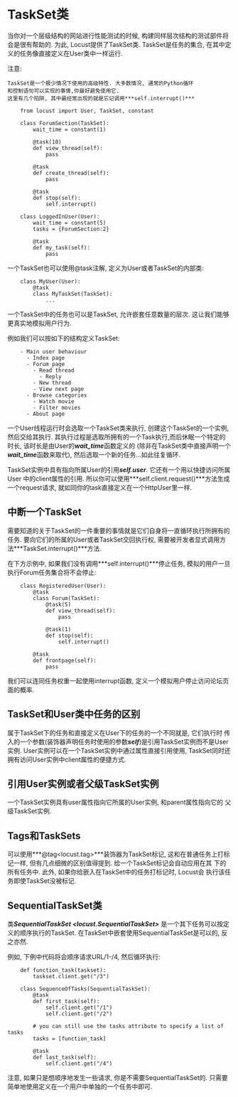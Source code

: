 # TaskSet类

当你对一个层级结构的网站进行性能测试的时候, 构建同样层次结构的测试部件将会是很有帮助的.
为此, Locust提供了TaskSet类. TaskSet是任务的集合, 在其中定义的任务像直接定义在User类中一样运行.

注意:

    TaskSet是一个极少情况下使用的高级特性. 大多数情况, 通常的Python循环
    和控制语句可以实现的事情,你最好避免使用它. 
    这里有几个陷阱, 其中最经常出现的就是忘记调用***self.interrupt()***

```
    from locust import User, TaskSet, constant
    
    class ForumSection(TaskSet):
        wait_time = constant(1)

        @task(10)
        def view_thread(self):
            pass
        
        @task
        def create_thread(self):
            pass
        
        @task
        def stop(self):
            self.interrupt()
    
    class LoggedInUser(User):
        wait_time = constant(5)
        tasks = {ForumSection:2}
        
        @task
        def my_task(self):
            pass
```

一个TaskSet也可以使用@task注解, 定义为User或者TaskSet的内部类:

```
    class MyUser(User):
        @task
        class MyTaskSet(TaskSet):
            ...
```

一个TaskSet中的任务也可以是TaskSet, 允许嵌套任意数量的层次.
这让我们能够更真实地模拟用户行为.

例如我们可以按如下的结构定义TaskSet:

```
    - Main user behaviour
      - Index page
      - Forum page
        - Read thread
          - Reply
        - New thread
        - View next page
      - Browse categories
        - Watch movie
        - Filter movies
      - About page
```

一个User线程运行时会选取一个TaskSet类来执行, 创建这个TaskSet的一个实例, 
然后交给其执行. 其执行过程是选取所拥有的一个Task执行,而后休眠一个特定的时长,
该时长是由User的***wait_time***函数定义的
(除非在TaskSet类中直接声明一个***wait_time***函数来取代), 然后选取一个新的任务...如此往复循环.

TaskSet实例中具有指向所属User的引用***self.user***. 它还有一个用以快捷访问所属User
中的client属性的引用. 所以你可以使用***self.client.request()***方法生成一个request请求,
就如同你的task直接定义在一个HttpUser里一样.


## 中断一个TaskSet

需要知道的关于TaskSet的一件重要的事情就是它们自身将一直循环执行所拥有的任务. 
要向它们的所属的User或者TaskSet交回执行权, 需要被开发者显式调用方法***TaskSet.interrupt()***方法.

在下方示例中, 如果我们没有调用***self.interrupt()***停止任务, 
模拟的用户一旦执行Forum任务集合将不会停止:

```
    class RegisteredUser(User):
        @task
        class Forum(TaskSet):
            @task(5)
            def view_thread(self):
                pass
            
            @task(1)
            def stop(self):
                self.interrupt()
        
        @task
        def frontpage(self):
            pass
```

我们可以连同任务权重一起使用interrupt函数, 定义一个模拟用户停止访问论坛页面的概率.


## TaskSet和User类中任务的区别

属于TaskSet下的任务和直接定义在User下的任务的一个不同就是, 它们执行时
传入的一个参数(装饰器声明任务时使用的参数***self***)是引用TaskSet实例而不是User实例.
User实例可以在一个TaskSet实例中通过属性直接引用使用,
TaskSet同时还拥有访问User实例中client属性的便捷方式.


## 引用User实例或者父级TaskSet实例

一个TaskSet实例具有user属性指向它所属的User实例, 和parent属性指向它的
父级TaskSet实例.


## Tags和TaskSets

可以使用***@tag<locust.tag>***装饰器为TaskSet标记, 这和在普通任务上打标
记一样, 但有几点细微的区别值得提到. 给一个TaskSet标记会自动应用在其
下的所有任务中. 此外, 如果你给嵌入在TaskSet中的任务打标记时, Locust会
执行该任务即使TaskSet没被标记.


## SequentialTaskSet类

类***SequentialTaskSet <locust.SequentialTaskSet>***
是一个其下任务可以按定义的顺序执行的TaskSet.
在TaskSet中嵌套使用SequentialTaskSet是可以的, 反之亦然.

例如, 下例中代码将会顺序请求URL/1-/4, 然后循环执行:

```
    def function_task(taskset):
        taskset.client.get("/3")
    
    class SequenceOfTasks(SequentialTaskSet):
        @task
        def first_task(self):
            self.client.get("/1")
            self.client.get("/2")
        
        # you can still use the tasks attribute to specify a list of tasks
        tasks = [function_task]
        
        @task
        def last_task(self):
            self.client.get("/4")
```

注意, 如果只是想顺序地发生一些请求, 你是不需要SequentialTaskSet的.
只需要简单地使用定义在一个用户中单独的一个任务中即可.
